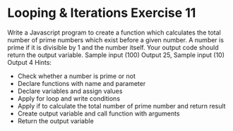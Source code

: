 # Looping & Iterations Exercise 11

Write a Javascript program to create a function which calculates the total number of prime numbers which exist before a given number. A number is prime if it is divisible by 1 and the number itself. Your output code should return the output variable.
 Sample input (100)  Output 25, Sample input (10) Output 4
Hints:

- Check whether a number is prime or not
- Declare functions with name and parameter
- Declare variables and assign values
- Apply for loop and write conditions
- Apply if to calculate the total number of prime number and return result
- Create output variable and call function with arguments
- Return the output variable